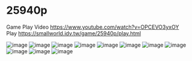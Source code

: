 # 25940p

Game Play Video https://www.youtube.com/watch?v=OPCEVO3yxOY <br/>
Play https://smallworld.idv.tw/game/25940p/play.html

![image](screenshot/21-4.png)
![image](screenshot/21-5.png)
![image](screenshot/21-6.png)
![image](screenshot/21-7.png)
![image](screenshot/21-8.png)
![image](screenshot/21-9.png)
![image](screenshot/21-10.png)
![image](screenshot/21-11.png)
![image](screenshot/21-12.png)
![image](screenshot/21-13.png)
![image](screenshot/11-1.png)
